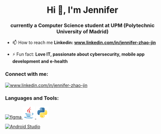 <h1 align="center">Hi 👋, I'm Jennifer</h1>
<h3 align="center">currently a Computer Science student at UPM (Polytechnic University of Madrid)</h3>

- 📫 How to reach me **Linkedin: www.linkedin.com/in/jennifer-zhao-jin**

- ⚡ Fun fact: **Love IT, passionate about cybersecurity, mobile app development and e-health**

<h3 align="left">Connect with me:</h3>
<p align="left">
<a href="https://linkedin.com/in/jennifer-zhao-jin" target="blank"><img align="center" src="https://raw.githubusercontent.com/rahuldkjain/github-profile-readme-generator/master/src/images/icons/Social/linked-in-alt.svg" alt="www.linkedin.com/in/jennifer-zhao-jin" height="30" width="40" /></a>
</p>

<h3 align="left">Languages and Tools:</h3>
<p align="left"> <a href="https://www.figma.com/" target="_blank" rel="noreferrer"> <img src="https://www.vectorlogo.zone/logos/figma/figma-icon.svg" alt="figma" width="40" height="40"/> </a> <a href="https://www.java.com" target="_blank" rel="noreferrer"> <img src="https://raw.githubusercontent.com/devicons/devicon/master/icons/java/java-original.svg" alt="java" width="40" height="40"/> </a> <img src="https://raw.githubusercontent.com/devicons/devicon/master/icons/python/python-original.svg" alt="python" width="40" height="40"/> </a> </p> <a href="https://developer.android.com/studio?hl=es-419" target="_blank" rel="noreferrer"> <img src="https://upload.wikimedia.org/wikipedia/commons/c/c1/Android_Studio_icon_%282023%29.svg" alt="Android Studio" width="40" height="40"/> </a>
